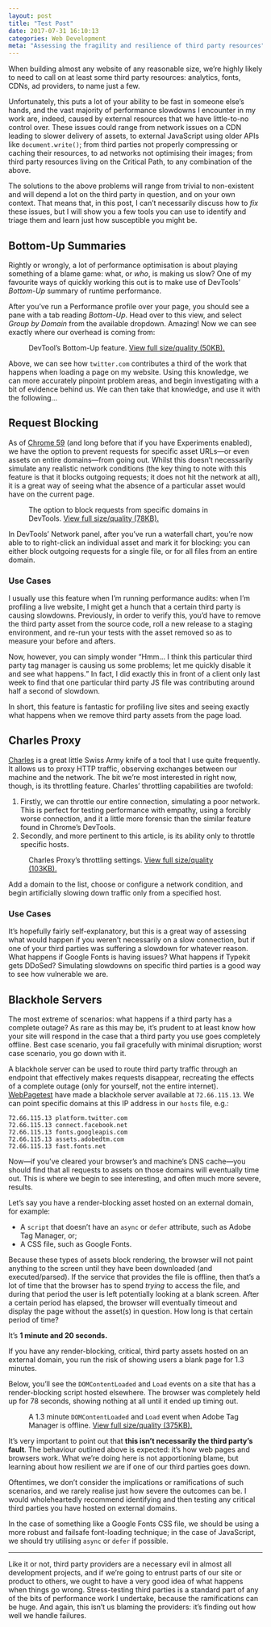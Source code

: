 ```yaml
---
layout: post
title: "Test Post"
date: 2017-07-31 16:10:13
categories: Web Development
meta: "Assessing the fragility and resilience of third party resources"
---
```


When building almost any website of any reasonable size, we’re highly likely to
need to call on at least some third party resources: analytics, fonts, CDNs, ad
providers, to name just a few.

Unfortunately, this puts a lot of your ability to be fast in someone else’s
hands, and the vast majority of performance slowdowns I encounter in my work
are, indeed, caused by external resources that we have little-to-no control
over. These issues could range from network issues on a CDN leading to slower
delivery of assets, to external JavaScript using older APIs like
`document.write()`; from third parties not properly compressing or caching their
resources, to ad networks not optimising their images; from third party
resources living on the Critical Path, to any combination of the above.

The solutions to the above problems will range from trivial to non-existent and
will depend a lot on the third party in question, and on your own context. That
means that, in this post, I can’t necessarily discuss how to _fix_ these issues,
but I will show you a few tools you can use to identify and triage them and
learn just how susceptible you might be.

## Bottom-Up Summaries

Rightly or wrongly, a lot of performance optimisation is about playing something
of a blame game: what, or _who_, is making us slow? One of my favourite ways of
quickly working this out is to make use of DevTools’ _Bottom-Up_ summary of
runtime performance.

After you’ve run a Performance profile over your page, you should see a pane
with a tab reading _Bottom-Up_. Head over to this view, and select _Group
by Domain_ from the available dropdown. Amazing! Now we can see exactly where
our overhead is coming from:

<figure>
<img src="/wp-content/uploads/2017/07/screenshot-bottom-up.png" alt="" />
<figcaption>DevTool’s Bottom-Up feature. <a
href="/wp-content/uploads/2017/07/screenshot-bottom-up-full.png">View full
size/quality (50KB).</a></figcaption>
</figure>

Above, we can see how `twitter.com` contributes a third of the work that happens
when loading a page on my website. Using this knowledge, we can more accurately
pinpoint problem areas, and begin investigating with a bit of evidence behind
us. We can then take that knowledge, and use it with the following…

## Request Blocking

As of [Chrome
59](https://developers.google.com/web/updates/2017/04/devtools-release-notes#block-requests)
(and long before that if you have Experiments enabled), we have the option to
prevent requests for specific asset URLs—or even assets on entire domains—from
going out. Whilst this doesn’t necessarily simulate any realistic network
conditions (the key thing to note with this feature is that it blocks outgoing
requests; it does not hit the network at all), it is a great way of seeing what
the absence of a particular asset would have on the current page.

<figure>
<img src="/wp-content/uploads/2017/07/screenshot-request-blocking.png" alt="" />
<figcaption>The option to block requests from specific domains in DevTools. <a
href="/wp-content/uploads/2017/07/screenshot-request-blocking-full.png">View
full size/quality (78KB).</a></figcaption>
</figure>

In DevTools’ Network panel, after you’ve run a waterfall chart, you’re now able
to to right-click an individual asset and mark it for blocking: you can either
block outgoing requests for a single file, or for all files from an entire
domain.

### Use Cases

I usually use this feature when I’m running performance audits: when
I’m profiling a live website, I might get a hunch that a certain third party is
causing slowdowns. Previously, in order to verify this, you’d have to remove the
third party asset from the source code, roll a new release to a staging
environment, and re-run your tests with the asset removed so as to measure your
before and afters.

Now, however, you can simply wonder <q>Hmm… I think this particular third party
tag manager is causing us some problems; let me quickly disable it and see what
happens.</q> In fact, I did exactly this in front of a client only last week to
find that one particular third party JS file was contributing around half
a second of slowdown.

In short, this feature is fantastic for profiling live sites and seeing exactly
what happens when we remove third party assets from the page load.

## Charles Proxy

[Charles](https://www.charlesproxy.com/) is a great little Swiss Army knife of
a tool that I use quite frequently. It allows us to proxy HTTP traffic,
observing exchanges between our machine and the network. The bit we’re most
interested in right now, though, is its throttling feature. Charles’ throttling
capabilities are twofold:

1. Firstly, we can throttle our entire connection, simulating a poor network.
   This is perfect for testing performance with empathy, using a forcibly worse
   connection, and it a little more forensic than the similar feature found in
   Chrome’s DevTools.
2. Secondly, and more pertinent to this article, is its ability only to throttle
   specific hosts.

<figure>
<img src="/wp-content/uploads/2017/07/screenshot-charles-throttling.png" alt="" />
<figcaption>Charles Proxy’s throttling settings. <a
href="/wp-content/uploads/2017/07/screenshot-charles-throttling-full.png">View
full size/quality (103KB).</a></figcaption>
</figure>

Add a domain to the list, choose or configure a network condition, and begin
artificially slowing down traffic only from a specified host.

### Use Cases

It’s hopefully fairly self-explanatory, but this is a great way of assessing
what would happen if you weren’t necessarily on a slow connection, but if one of
your third parties was suffering a slowdown for whatever reason. What happens if
Google Fonts is having issues? What happens if Typekit gets DDoSed? Simulating
slowdowns on specific third parties is a good way to see how vulnerable we are.

## Blackhole Servers

The most extreme of scenarios: what happens if a third party has a complete
outage? As rare as this may be, it’s prudent to at least know how your site will
respond in the case that a third party you use goes completely offline. Best
case scenario, you fail gracefully with minimal disruption; worst case scenario,
you go down with it.

A blackhole server can be used to route third party traffic through an endpoint
that effectively makes requests disappear, recreating the effects of a complete
outage (only for yourself, not the entire internet).
[WebPagetest](https://www.webpagetest.org/) have made a blackhole server
available at `72.66.115.13`. We can point specific domains at this IP address in
our `hosts` file, e.g.:

```
72.66.115.13 platform.twitter.com
72.66.115.13 connect.facebook.net
72.66.115.13 fonts.googleapis.com
72.66.115.13 assets.adobedtm.com
72.66.115.13 fast.fonts.net
```

Now—if you’ve cleared your browser’s and machine’s DNS cache—you should find
that all requests to assets on those domains will eventually time out. This is
where we begin to see interesting, and often much more severe, results.

Let’s say you have a render-blocking asset hosted on an external domain, for
example:

* A `script` that doesn’t have an `async` or `defer` attribute, such as Adobe
  Tag Manager, or;
* A CSS file, such as Google Fonts.

Because these types of assets block rendering, the browser will not paint
anything to the screen until they have been downloaded (and executed/parsed). If
the service that provides the file is offline, then that’s a lot of time that
the browser has to spend _trying_ to access the file, and during that period the
user is left potentially looking at a blank screen. After a certain period has
elapsed, the browser will eventually timeout and display the page without the
asset(s) in question. How long is that certain period of time?

It’s **1 minute and 20 seconds.**

If you have any render-blocking, critical, third party assets hosted on an
external domain, you run the risk of showing users a blank page for 1.3 minutes.

Below, you’ll see the `DOMContentLoaded` and `Load` events on a site that has
a render-blocking script hosted elsewhere. The browser was completely held up
for 78 seconds, showing nothing at all until it ended up timing out.

<figure>
<img src="/wp-content/uploads/2017/07/screenshot-outage.png" alt="" />
<figcaption>A 1.3 minute <code>DOMContentLoaded</code> and <code>Load</code>
event when Adobe Tag Manager is offline. <a
href="/wp-content/uploads/2017/07/screenshot-outage-full.png">View full
size/quality (375KB).</a></figcaption>
</figure>

It’s very important to point out that **this isn’t necessarily the third party’s
fault**. The behaviour outlined above is expected: it’s how web pages and
browsers work. What we’re doing here is not apportioning blame, but learning
about how resilient _we_ are if one of our third parties goes down.

Oftentimes, we don’t consider the implications or ramifications of such
scenarios, and we rarely realise just how severe the outcomes can be. I would
wholeheartedly recommend identifying and then testing any critical third parties
you have hosted on external domains.

In the case of something like a Google Fonts CSS file, we should be using a more
robust and failsafe font-loading technique; in the case of JavaScript, we should
try utilising `async` or `defer` if possible.

- - -

Like it or not, third party providers are a necessary evil in almost all
development projects, and if we’re going to entrust parts of our site or product
to others, we ought to have a very good idea of what happens when things go
wrong. Stress-testing third parties is a standard part of any of the bits of
performance work I undertake, because the ramifications can be huge. And again,
this isn’t us blaming the providers: it’s finding out how well we handle
failures.
